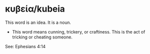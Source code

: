# κυβεία/kubeia
This word is an idea. It is a noun.

* This word means cunning, trickery, or craftiness. This is the act of tricking or cheating someone.

See: Ephesians 4:14

